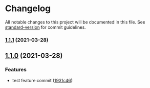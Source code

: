 # Changelog

All notable changes to this project will be documented in this file. See [standard-version](https://github.com/conventional-changelog/standard-version) for commit guidelines.

### [1.1.1](https://github.com/adamcanray/react-tailwind-pwa/compare/v1.1.0...v1.1.1) (2021-03-28)

## [1.1.0](https://github.com/adamcanray/react-tailwind-pwa/compare/v1.0.6...v1.1.0) (2021-03-28)


### Features

* test feature commit ([1931c46](https://github.com/adamcanray/react-tailwind-pwa/commit/1931c46fa94e3d4135e16582f233fd5ed83a18a9))
